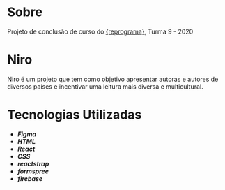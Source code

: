 # Sobre

Projeto de conclusão de curso do  [{reprograma}](https://github.com/reprograma), Turma 9 - 2020

# Niro

Niro é um projeto que tem como objetivo apresentar autoras e autores de diversos países e incentivar uma leitura mais diversa e multicultural.

# Tecnologias Utilizadas
* **_Figma_**
* **_HTML_**
* **_React_**
* **_CSS_**
* **_reactstrap_**
* **_formspree_**
* **_firebase_**


